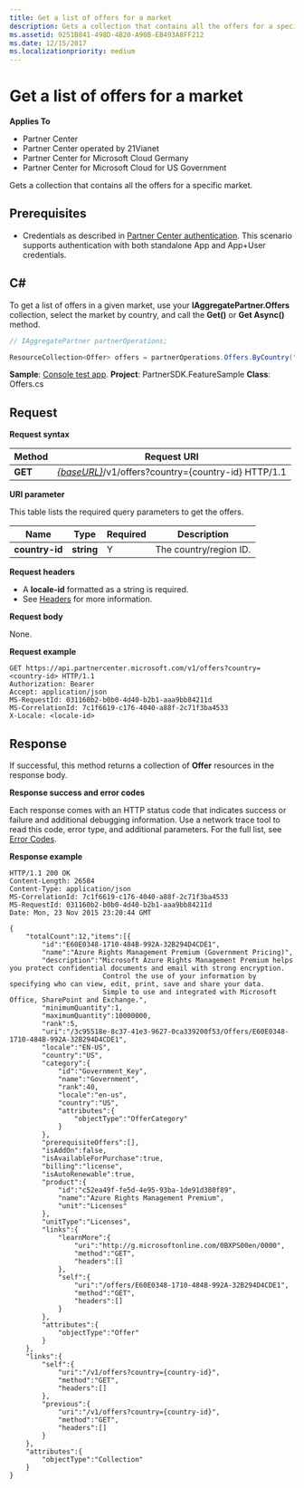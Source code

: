 ```yaml
---
title: Get a list of offers for a market
description: Gets a collection that contains all the offers for a specific market.
ms.assetid: 9251B841-498D-4B20-A90B-EB493A8FF212
ms.date: 12/15/2017
ms.localizationpriority: medium
---
```


# Get a list of offers for a market


**Applies To**

-   Partner Center
-   Partner Center operated by 21Vianet
-   Partner Center for Microsoft Cloud Germany
-   Partner Center for Microsoft Cloud for US Government

Gets a collection that contains all the offers for a specific market.

## <span id="Prerequisites"></span><span id="prerequisites"></span><span id="PREREQUISITES"></span>Prerequisites


-   Credentials as described in [Partner Center authentication](partner-center-authentication.md). This scenario supports authentication with both standalone App and App+User credentials.

## <span id="C_"></span><span id="c_"></span>C#


To get a list of offers in a given market, use your **IAggregatePartner.Offers** collection, select the market by country, and call the **Get()** or **Get Async()** method.

``` csharp
// IAggregatePartner partnerOperations;

ResourceCollection<Offer> offers = partnerOperations.Offers.ByCountry("US").Get();
```

**Sample**: [Console test app](console-test-app.md). **Project**: PartnerSDK.FeatureSample **Class**: Offers.cs

## <span id="Request"></span><span id="request"></span><span id="REQUEST"></span>Request


**Request syntax**

| Method  | Request URI                                                                          |
|---------|--------------------------------------------------------------------------------------|
| **GET** | [*{baseURL}*](partner-center-rest-urls.md)/v1/offers?country={country-id} HTTP/1.1   |

 

**URI parameter**

This table lists the required query parameters to get the offers.

| Name           | Type       | Required | Description            |
|----------------|------------|----------|------------------------|
| **country-id** | **string** | Y        | The country/region ID. |

 

**Request headers**

-   A **locale-id** formatted as a string is required.
-   See [Headers](headers.md) for more information.

**Request body**

None.

**Request example**

```http
GET https://api.partnercenter.microsoft.com/v1/offers?country=<country-id> HTTP/1.1
Authorization: Bearer 
Accept: application/json
MS-RequestId: 031160b2-b0b0-4d40-b2b1-aaa9bb84211d
MS-CorrelationId: 7c1f6619-c176-4040-a88f-2c71f3ba4533
X-Locale: <locale-id>
```

## <span id="Response"></span><span id="response"></span><span id="RESPONSE"></span>Response


If successful, this method returns a collection of **Offer** resources in the response body.

**Response success and error codes**

Each response comes with an HTTP status code that indicates success or failure and additional debugging information. Use a network trace tool to read this code, error type, and additional parameters. For the full list, see [Error Codes](error-codes.md).

**Response example**

```http
HTTP/1.1 200 OK
Content-Length: 26584
Content-Type: application/json
MS-CorrelationId: 7c1f6619-c176-4040-a88f-2c71f3ba4533
MS-RequestId: 031160b2-b0b0-4d40-b2b1-aaa9bb84211d
Date: Mon, 23 Nov 2015 23:20:44 GMT

{
    "totalCount":12,"items":[{
        "id":"E60E0348-1710-484B-992A-32B294D4CDE1",
        "name":"Azure Rights Management Premium (Government Pricing)",
        "description":"Microsoft Azure Rights Management Premium helps you protect confidential documents and email with strong encryption.
                       Control the use of your information by specifying who can view, edit, print, save and share your data.
                       Simple to use and integrated with Microsoft Office, SharePoint and Exchange.",
        "minimumQuantity":1,
        "maximumQuantity":10000000,
        "rank":5,
        "uri":"/3c95518e-8c37-41e3-9627-0ca339200f53/Offers/E60E0348-1710-484B-992A-32B294D4CDE1",
        "locale":"EN-US",
        "country":"US",
        "category":{
            "id":"Government_Key",
            "name":"Government",
            "rank":40,
            "locale":"en-us",
            "country":"US",
            "attributes":{
                "objectType":"OfferCategory"
            }
        },
        "prerequisiteOffers":[],
        "isAddOn":false,
        "isAvailableForPurchase":true,
        "billing":"license",
        "isAutoRenewable":true,
        "product":{
            "id":"c52ea49f-fe5d-4e95-93ba-1de91d380f89",
            "name":"Azure Rights Management Premium",
            "unit":"Licenses"
        },
        "unitType":"Licenses",
        "links":{
            "learnMore":{
                "uri":"http://g.microsoftonline.com/0BXPS00en/0000",
                "method":"GET",
                "headers":[]
            },
            "self":{
                "uri":"/offers/E60E0348-1710-484B-992A-32B294D4CDE1",
                "method":"GET",
                "headers":[]
            }
        },
        "attributes":{
            "objectType":"Offer"
        }
    },
    "links":{
        "self":{
            "uri":"/v1/offers?country={country-id}",
            "method":"GET",
            "headers":[]
        },
        "previous":{
            "uri":"/v1/offers?country={country-id}",
            "method":"GET",
            "headers":[]
        }
    },
    "attributes":{
        "objectType":"Collection"
    }
}
```

 

 




